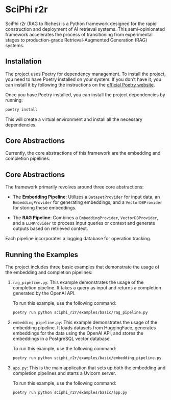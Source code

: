 # SciPhi r2r

SciPhi r2r (RAG to Riches) is a Python framework designed for the rapid construction and deployment of AI retrieval systems. This semi-opinionated framework accelerates the process of transitioning from experimental stages to production-grade Retrieval-Augmented Generation (RAG) systems.

## Installation

The project uses Poetry for dependency management. To install the project, you need to have Poetry installed on your system. If you don't have it, you can install it by following the instructions on the [official Poetry website](https://python-poetry.org/docs/#installation).

Once you have Poetry installed, you can install the project dependencies by running:

```bash
poetry install
```

This will create a virtual environment and install all the necessary dependencies.

## Core Abstractions

Currently, the core abstractions of this framework are the embedding and completion pipelines:

## Core Abstractions

The framework primarily revolves around three core abstractions:

- The **Embedding Pipeline**: Utilizes a `DatasetProvider` for input data, an `EmbeddingProvider` for generating embeddings, and a `VectorDBProvider` for storing these embeddings.

- The **RAG Pipeline**: Combines a `EmbeddingProvider`, `VectorDBProvider`, and a `LLMProvider` to process input queries or context and generate outputs based on retrieved context.

Each pipeline incorporates a logging database for operation tracking.

## Running the Examples

The project includes three basic examples that demonstrate the usage of the embedding and completion pipelines:

1. `rag_pipeline.py`: This example demonstrates the usage of the completion pipeline. It takes a query as input and returns a completion generated by the OpenAI API.

    To run this example, use the following command:

    ```bash
    poetry run python sciphi_r2r/examples/basic/rag_pipeline.py
    ```

2. `embedding_pipeline.py`: This example demonstrates the usage of the embedding pipeline. It loads datasets from HuggingFace, generates embeddings for the data using the OpenAI API, and stores the embeddings in a PostgreSQL vector database.

    To run this example, use the following command:

    ```bash
    poetry run python sciphi_r2r/examples/basic/embedding_pipeline.py
    ```

3. `app.py`: This is the main application that sets up both the embedding and completion pipelines and starts a Uvicorn server.

    To run this example, use the following command:

    ```bash
    poetry run python sciphi_r2r/examples/basic/app.py
    ```
